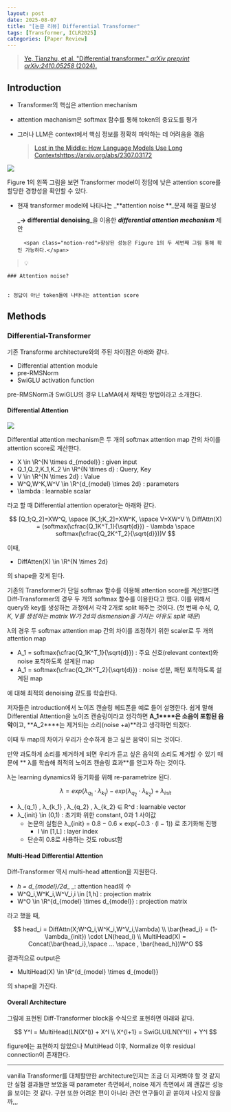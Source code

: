 ```yaml
---
layout: post
date: 2025-08-07
title: "[논문 리뷰] Differential Transformer"
tags: [Transformer, ICLR2025]
categories: [Paper Review]
---
```


> [Ye, Tianzhu, et al. "Differential transformer." ](https://arxiv.org/abs/2410.05258)[_arXiv preprint arXiv:2410.05258_](https://arxiv.org/abs/2410.05258)[ (2024).](https://arxiv.org/abs/2410.05258)



## Introduction

- Transformer의 핵심은 attention mechanism
- attention machanism은 softmax 함수를 통해 token의 중요도를 평가
- 그러나 LLM은 context에서 핵심 정보를 정확히 파악하는 데 어려움을 겪음

	> [Lost in the Middle: How Language Models Use Long Contextshttps://arxiv.org/abs/2307.03172](https://arxiv.org/abs/2307.03172)


![](https://prod-files-secure.s3.us-west-2.amazonaws.com/542b861c-36a8-4051-84e5-8804b6728dba/9083ea56-691a-4752-ae26-47f403431ac8/image.png?X-Amz-Algorithm=AWS4-HMAC-SHA256&X-Amz-Content-Sha256=UNSIGNED-PAYLOAD&X-Amz-Credential=ASIAZI2LB466TU7O4D6O%2F20251002%2Fus-west-2%2Fs3%2Faws4_request&X-Amz-Date=20251002T100114Z&X-Amz-Expires=3600&X-Amz-Security-Token=IQoJb3JpZ2luX2VjEJL%2F%2F%2F%2F%2F%2F%2F%2F%2F%2FwEaCXVzLXdlc3QtMiJHMEUCIQDnVepvJVFzCWrm0Mn0YVjhzdzMu1WT%2B1Lg7F8SewAtmAIgFY8QhGSSvoIDpK6Zy%2B6RnLZvTr83NgN3pexQZ4VWqngq%2FwMIKxAAGgw2Mzc0MjMxODM4MDUiDKZZeFaBw60ZNote7CrcA7Hil%2BhAsECEpjd0hBThZ%2BdCboQDRYuH%2By%2BkayxwV0yRK5kldorCXCygJgUC3gFZYwrwLTDLEsqwd9tgFQV3wTIBYxWqONG44zzpRhHEKTuNn38IPArPysLHaCCogIfo7UEaFHXVO7CV8rMIdTHuzpNx5JsG%2FU5h233QNnJl9cAjfLn6KYLrOhukAwQT71ZTvtgIG1Bca0lm7I45zE4dxWq1ZDN%2FZjkYehEQjxcL99S3NEtxIJybvN6sT4JDCwSZxfnoKYOUtuYioRo6l2AUR4sSb%2Fbc2HLHHYA%2FmnjUe7VBZllbEwWLXVh%2FXt6X8vWvXSz%2FfVU%2FcRcJS2fP6ndqX4y9GZb%2FhV4u84IFd3GhzuTMYnJvH7lRHbQkS6yiOhXK0e6AHxwNcG%2FbnXc1Ek3I33nqbqFH8ei3ACwe2hT2EDpAINpDU%2F65vJv2Qk7%2F93j96M%2FHTfgtHVOP5oJ40jPj7b8unOQO8yc%2Ffpd3UgBZ058TqCzkmUTXTzxXW890M3UG66sU76Iqjw4n5pjX0PxC6XTKlzBU2fPfP6lRXw1S5EgUoFkRW9oDVxJYu2tTI25JTZurQdV41fGlP8Ie%2Fz6OFJytXBNGT6pSVxvk0uaQHzAazBO4N2sKfG3kEL8lMI2R%2BcYGOqUBP2Qk2JsEgYpr8RDOOh%2Fn9BqkqWtCrExD4xox19kAoZSo9DeOgwytw6CTTKzjzqxGQPX3rtt6KPDReDcfnX4wdFEjGfFzGcrROUAjkdz0BIO4lfsKM1mjyjY6ZY%2B%2BGi47zGdQyWb3KydmnBRAjs3E624x753e9ezTh%2F4O%2BTY38rQ99yLNkS38cwIJ3%2FoLtFBS6B2xUS0on0AWPdsJEs3cD4Bh0Xdo&X-Amz-Signature=325bfd992476d7acc27946a012eccdda3628155fcbef2f968d1ecdd72cd11215&X-Amz-SignedHeaders=host&x-amz-checksum-mode=ENABLED&x-id=GetObject)


Figure 1의 왼쪽 그림을 보면 Transformer model이 정답에 낮은 attention score를 할당한 경향성을 확인할 수 있다.

- 현재 transformer model에 나타나는 _**attention noise **_문제 해결 필요성

	_**→ differential denoising**_을 이용한 _**differential attention mechanism**_ 제안


		<span class="notion-red">향상된 성능은 Figure 1의 두 세번째 그림 통해 확인 가능하다.</span>


> 💡 


	### Attention noise?


	: 정답이 아닌 token들에 나타나는 attention score



## Methods



### Differential-Transformer


기존 Transforme architecture와의 주된 차이점은 아래와 같다.

- Differential attention module
- pre-RMSNorm
- SwiGLU activation function

pre-RMSNorm과 SwiGLU의 경우 LLaMA에서 채택한 방법이라고 소개한다.



#### Differential Attention


![](https://prod-files-secure.s3.us-west-2.amazonaws.com/542b861c-36a8-4051-84e5-8804b6728dba/116d70b2-1963-4810-9167-f4c7d8a06e8f/image.png?X-Amz-Algorithm=AWS4-HMAC-SHA256&X-Amz-Content-Sha256=UNSIGNED-PAYLOAD&X-Amz-Credential=ASIAZI2LB466TU7O4D6O%2F20251002%2Fus-west-2%2Fs3%2Faws4_request&X-Amz-Date=20251002T100114Z&X-Amz-Expires=3600&X-Amz-Security-Token=IQoJb3JpZ2luX2VjEJL%2F%2F%2F%2F%2F%2F%2F%2F%2F%2FwEaCXVzLXdlc3QtMiJHMEUCIQDnVepvJVFzCWrm0Mn0YVjhzdzMu1WT%2B1Lg7F8SewAtmAIgFY8QhGSSvoIDpK6Zy%2B6RnLZvTr83NgN3pexQZ4VWqngq%2FwMIKxAAGgw2Mzc0MjMxODM4MDUiDKZZeFaBw60ZNote7CrcA7Hil%2BhAsECEpjd0hBThZ%2BdCboQDRYuH%2By%2BkayxwV0yRK5kldorCXCygJgUC3gFZYwrwLTDLEsqwd9tgFQV3wTIBYxWqONG44zzpRhHEKTuNn38IPArPysLHaCCogIfo7UEaFHXVO7CV8rMIdTHuzpNx5JsG%2FU5h233QNnJl9cAjfLn6KYLrOhukAwQT71ZTvtgIG1Bca0lm7I45zE4dxWq1ZDN%2FZjkYehEQjxcL99S3NEtxIJybvN6sT4JDCwSZxfnoKYOUtuYioRo6l2AUR4sSb%2Fbc2HLHHYA%2FmnjUe7VBZllbEwWLXVh%2FXt6X8vWvXSz%2FfVU%2FcRcJS2fP6ndqX4y9GZb%2FhV4u84IFd3GhzuTMYnJvH7lRHbQkS6yiOhXK0e6AHxwNcG%2FbnXc1Ek3I33nqbqFH8ei3ACwe2hT2EDpAINpDU%2F65vJv2Qk7%2F93j96M%2FHTfgtHVOP5oJ40jPj7b8unOQO8yc%2Ffpd3UgBZ058TqCzkmUTXTzxXW890M3UG66sU76Iqjw4n5pjX0PxC6XTKlzBU2fPfP6lRXw1S5EgUoFkRW9oDVxJYu2tTI25JTZurQdV41fGlP8Ie%2Fz6OFJytXBNGT6pSVxvk0uaQHzAazBO4N2sKfG3kEL8lMI2R%2BcYGOqUBP2Qk2JsEgYpr8RDOOh%2Fn9BqkqWtCrExD4xox19kAoZSo9DeOgwytw6CTTKzjzqxGQPX3rtt6KPDReDcfnX4wdFEjGfFzGcrROUAjkdz0BIO4lfsKM1mjyjY6ZY%2B%2BGi47zGdQyWb3KydmnBRAjs3E624x753e9ezTh%2F4O%2BTY38rQ99yLNkS38cwIJ3%2FoLtFBS6B2xUS0on0AWPdsJEs3cD4Bh0Xdo&X-Amz-Signature=eb1feb11552638186ef6a4d35e79d8f4eb3a084c894e0531da1fa48f57f3b70e&X-Amz-SignedHeaders=host&x-amz-checksum-mode=ENABLED&x-id=GetObject)


Differential attention mechanism은 두 개의 softmax attention map 간의 차이를 attention score로 계산한다.

- X \in \R^{N \times d\_{model}} : given input
- Q\_1,Q\_2,K\_1,K\_2 \in \R^{N \times d} : Query, Key
- V \in \R^{N \times 2d} : Value
- W^Q,W^K,W^V \in \R^{d\_{model} \times 2d} : parameters
- \lambda : learnable scalar

라고 할 때 Differential attention operator는 아래와 같다.


$$
[Q_1;Q_2]=XW^Q, \space [K_1;K_2]=XW^K, \space V=XW^V \\
DiffAttn(X) = (softmax(\cfrac{Q_1K^T_1}{\sqrt{d}}) - \lambda \space softmax(\cfrac{Q_2K^T_2}{\sqrt{d}}))V
$$


이때,

- DiffAtten(X) \in \R^{N \times 2d}

의 shape을 갖게 된다.


기존의 Transformer가 단일 softmax 함수를 이용해 attention score를 계산했다면 Diff-Transformer의 경우 두 개의 softmax 함수를 이용한다고 했다. 이를 위해서 query와 key를 생성하는 과정에서 각각 2개로 split 해주는 것이다. <span class="notion-red">(첫 번째 수식, </span><span class="notion-red">_Q, K, V를 생성하는 matrix W가 2d의 dismension을 가지는 이유도 split 때문_</span><span class="notion-red">)</span>


 λ의 경우 두 softmax attention map 간의 차이를 조정하기 위한 scaler로 두 개의 attention map

- A\_1 = softmax(\cfrac{Q\_1K^T\_1}{\sqrt{d}}) : 주요 신호(relevant context)와 noise 포착하도록 설계된 map
- A\_1 = softmax(\cfrac{Q\_2K^T\_2}{\sqrt{d}}) : noise 성분, 패턴 포착하도록 설계된 map 

에 대해 최적의 denoising 강도를 학습한다.


저자들은 introduction에서 노이즈 캔슬링 헤드폰을 예로 들어 설명한다. 쉽게 말해 Differential Attention을 노이즈 캔슬링이라고 생각하면 **A\_1****은 소음이 포함된 음악**이고, **A\_2****는 제거되는 소리(noise +a)**라고 생각하면 되겠다. 


이때 두 map의 차이가 우리가 순수하게 듣고 싶은 음악이 되는 것이다. 


만약 과도하게 소리를 제거하게 되면 우리가 듣고 싶은 음악의 소리도 제거할 수 있기 때문에 ** λ를 학습해 최적의 노이즈 캔슬링 효과**를 얻고자 하는 것이다.


λ는 learning dynamics와 동기화를 위해 re-parametrize 된다.


$$
\lambda = exp(\lambda_{q_1} \cdot \lambda_{k_1}) - exp(\lambda_{q_2} \cdot \lambda_{k_2}) + \lambda_{init}
$$

- λ\_{q\_1} , λ\_{k\_1} , λ\_{q\_2} , λ\_{k\_2} ∈ R^d : learnable vector
- λ\_{init} \in (0,1) : 초기화 위한 constant, 0과 1 사이값
	- 논문의 실험은 λ\_{init} = 0.8 − 0.6 × exp(−0.3 · (l − 1)) 로 초기화해 진행
		- l \in [1,L] : layer index
	- 단순히 0.8로 사용하는 것도 robust함


#### **Multi-Head Differential Attention**


Diff-Transformer 역시 multi-head attention을 지원한다.

- _h = d\_{model}/2d__ _: attention head의 수
- W^Q\_i,W^K\_i,W^V\_i,i \in [1,h] : projection matrix
- W^O \in \R^{d\_{model} \times d\_{model}} : projection matrix

라고 했을 때,


$$
head_i = DiffAttn(X;W^Q_i,W^K_i,W^V_i,\lambda) \\
\bar{head_i} = (1-\lambda_{init}) \cdot LN(head_i) \\
MultiHead(X) = Concat(\bar{head_i},\space ... \space , \bar{head_h})W^O
$$


결과적으로 output은

- MultiHead(X) \in \R^{d\_{model} \times d\_{model}}

의 shape을 가진다.



#### Overall Architecture


그림에 표현된 Diff-Transformer block을 수식으로 표현하면 아래와 같다.


$$
Y^l = MultiHead(LN(X^l)) + X^l \\
X^{l+1} = SwiGLU(LN(Y^l)) + Y^l
$$


figure에는 표현하지 않았으나 MultiHead 이후, Normalize 이후 residual connection이 존재한다.


---


vanilla Transformer를 대체할만한 architecture인지는 조금 더 지켜봐야 할 것 같지만 실험 결과들만 보았을 때 parameter 측면에서, noise 제거 측면에서 꽤 괜찮은 성능을 보이는 것 같다. 구현 또한 어려운 편이 아니라 관련 연구들이 곧 쏟아져 나오지 않을까,,,

